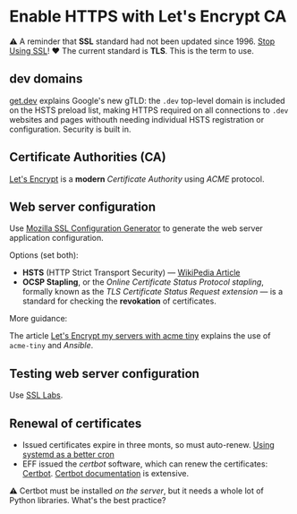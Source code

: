 # Enable HTTPS with Let's Encrypt CA

:warning: A reminder that **SSL** standard had not been updated since 1996. [Stop Using SSL](ssl-tls.md)!
:heart: The current standard is **TLS**. This is the term to use.

## dev domains

[get.dev](https://get.dev/) explains Google's new gTLD: the `.dev` top-level domain is included on the HSTS preload list, making HTTPS required on all connections to `.dev` websites and pages withouth needing individual HSTS registration or configuration. Security is built in.

## Certificate Authorities (CA)

[Let's Encrypt](https://letsencrypt.org/) is a **modern** *Certificate Authority* using *ACME* protocol.

## Web server configuration

Use [Mozilla SSL Configuration Generator](https://ssl-config.mozilla.org/) to generate the web server application configuration.

Options (set both):

* **HSTS** (HTTP Strict Transport Security) &mdash; [WikiPedia Article](https://en.wikipedia.org/wiki/HTTP_Strict_Transport_Security)
* **OCSP Stapling**, or the *Online Certificate Status Protocol stapling*, formally known as the *TLS Certificate Status Request extension* &mdash; is a standard for checking the **revokation** of certificates.

More guidance: 

The article [Let's Encrypt my servers with acme tiny][1] explains the use of `acme-tiny` and *Ansible*.

[1]: (https://xdeb.org/post/2016/02/09/lets-encrypt-my-servers-with-acme-tiny/)

## Testing web server configuration

Use [SSL Labs](https://www.ssllabs.com/ssltest/index.html).

## Renewal of certificates

* Issued certificates expire in three monts, so must auto-renew.  [Using systemd as a better cron](https://www.ssllabs.com/ssltest/index.html)
* EFF issued the *certbot* software, which can renew the certificates: [Certbot](https://certbot.eff.org/). [Certbot documentation](https://certbot.eff.org/docs/) is extensive.

:warning: Certbot must be installed *on the server*, but it needs a whole lot of Python libraries. What's the best practice?